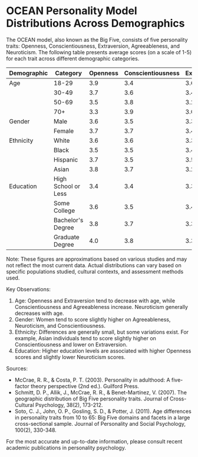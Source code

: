 # OCEAN Personality Model Distributions Across Demographics

The OCEAN model, also known as the Big Five, consists of five personality traits: Openness, Conscientiousness, Extraversion, Agreeableness, and Neuroticism. The following table presents average scores (on a scale of 1-5) for each trait across different demographic categories.

| Demographic | Category | Openness | Conscientiousness | Extraversion | Agreeableness | Neuroticism |
|-------------|----------|----------|-------------------|--------------|---------------|-------------|
| Age | 18-29 | 3.9 | 3.4 | 3.6 | 3.7 | 3.2 |
| | 30-49 | 3.7 | 3.6 | 3.4 | 3.8 | 3.0 |
| | 50-69 | 3.5 | 3.8 | 3.2 | 3.9 | 2.8 |
| | 70+ | 3.3 | 3.9 | 3.0 | 4.0 | 2.6 |
| Gender | Male | 3.6 | 3.5 | 3.3 | 3.6 | 2.8 |
| | Female | 3.7 | 3.7 | 3.4 | 3.9 | 3.2 |
| Ethnicity | White | 3.6 | 3.6 | 3.3 | 3.8 | 3.0 |
| | Black | 3.5 | 3.5 | 3.4 | 3.7 | 3.1 |
| | Hispanic | 3.7 | 3.5 | 3.5 | 3.8 | 3.0 |
| | Asian | 3.8 | 3.7 | 3.2 | 3.7 | 3.1 |
| Education | High School or Less | 3.4 | 3.4 | 3.3 | 3.7 | 3.1 |
| | Some College | 3.6 | 3.5 | 3.4 | 3.8 | 3.0 |
| | Bachelor's Degree | 3.8 | 3.7 | 3.3 | 3.8 | 2.9 |
| | Graduate Degree | 4.0 | 3.8 | 3.3 | 3.9 | 2.8 |

Note: These figures are approximations based on various studies and may not reflect the most current data. Actual distributions can vary based on specific populations studied, cultural contexts, and assessment methods used.

Key Observations:
1. Age: Openness and Extraversion tend to decrease with age, while Conscientiousness and Agreeableness increase. Neuroticism generally decreases with age.
2. Gender: Women tend to score slightly higher on Agreeableness, Neuroticism, and Conscientiousness.
3. Ethnicity: Differences are generally small, but some variations exist. For example, Asian individuals tend to score slightly higher on Conscientiousness and lower on Extraversion.
4. Education: Higher education levels are associated with higher Openness scores and slightly lower Neuroticism scores.

Sources:
- McCrae, R. R., & Costa, P. T. (2003). Personality in adulthood: A five-factor theory perspective (2nd ed.). Guilford Press.
- Schmitt, D. P., Allik, J., McCrae, R. R., & Benet-Martínez, V. (2007). The geographic distribution of Big Five personality traits. Journal of Cross-Cultural Psychology, 38(2), 173-212.
- Soto, C. J., John, O. P., Gosling, S. D., & Potter, J. (2011). Age differences in personality traits from 10 to 65: Big Five domains and facets in a large cross-sectional sample. Journal of Personality and Social Psychology, 100(2), 330-348.

For the most accurate and up-to-date information, please consult recent academic publications in personality psychology.
